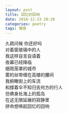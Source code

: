 ```yaml
---
layout: post
title: 回忆的回响
date: 2018-12-23 20:20
categories: poetry
tags: 情感
---
```


久疏问候 你还好吗  
对着窗玻璃中的人  
我这样自言自语着  
夜幕已经降临  
细雨笼罩的城市  
雾的丝带缠在高楼的腰间  
我俯瞰街上的车流  
和撑着伞不知归去何方的行人  
仿佛身处海上的孤岛  
在这无限延展的寂静里  
拼命想唤起回忆的回响  